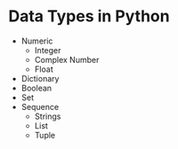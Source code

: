 # Data Types in Python

- Numeric
	- Integer
	- Complex Number
	- Float
- Dictionary
- Boolean
- Set
- Sequence
	- Strings
	- List
	- Tuple
